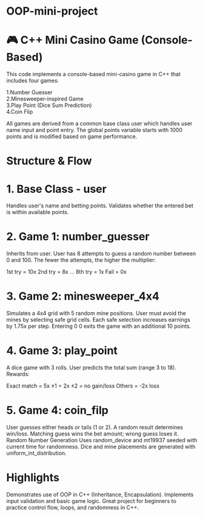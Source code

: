 # OOP-mini-project

# 🎮 C++ Mini Casino Game (Console-Based)
This code implements a console-based mini-casino game in C++ that includes four games:

  1.Number Guesser  
  2.Minesweeper-inspired Game   
  3.Play Point (Dice Sum Prediction)  
  4.Coin Flip  

All games are derived from a common base class user which handles user name input and point entry. The global points variable starts with 1000 points and is modified based on game performance.

# Structure & Flow

# 1. Base Class - user
Handles user's name and betting points.
Validates whether the entered bet is within available points.

# 2. Game 1: number_guesser
Inherits from user.
User has 8 attempts to guess a random number between 0 and 100.
The fewer the attempts, the higher the multiplier:

1st try = 10x
2nd try = 8x
...
8th try = 1x
Fail = 0x

# 3. Game 2: minesweeper_4x4
Simulates a 4x4 grid with 5 random mine positions.
User must avoid the mines by selecting safe grid cells.
Each safe selection increases earnings by 1.75x per step.
Entering 0 0 exits the game with an additional 10 points.

# 4. Game 3: play_point
A dice game with 3 rolls.
User predicts the total sum (range 3 to 18).
Rewards:

Exact match = 5x
±1 = 2x
±2 = no gain/loss
Others = -2x loss

# 5. Game 4: coin_filp
User guesses either heads or tails (1 or 2).
A random result determines win/loss.
Matching guess wins the bet amount; wrong guess loses it.
Random Number Generation
Uses random_device and mt19937 seeded with current time for randomness.
Dice and mine placements are generated with uniform_int_distribution.

# Highlights
Demonstrates use of OOP in C++ (Inheritance, Encapsulation).
Implements input validation and basic game logic.
Great project for beginners to practice control flow, loops, and randomness in C++.
